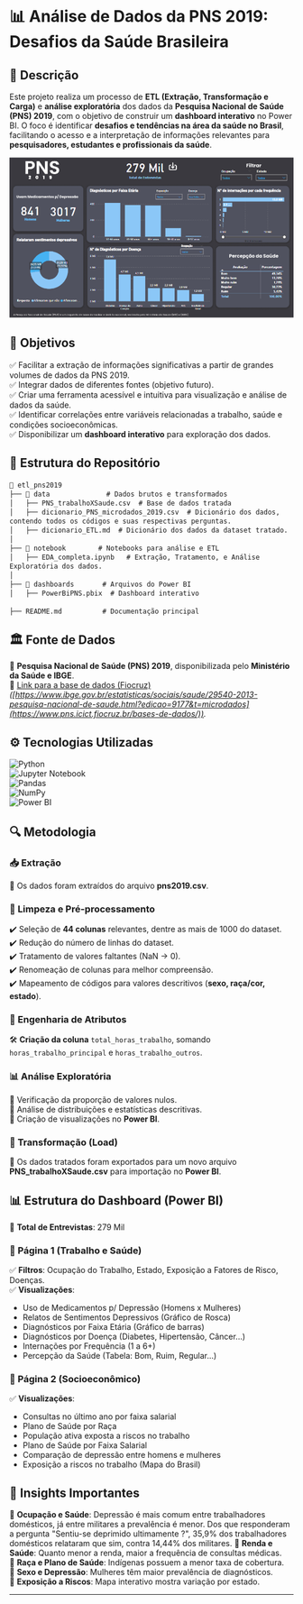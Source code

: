 # 📊 Análise de Dados da PNS 2019: Desafios da Saúde Brasileira

## 📌 Descrição

Este projeto realiza um processo de **ETL (Extração, Transformação e Carga)** e **análise exploratória** dos dados da **Pesquisa Nacional de Saúde (PNS) 2019**, com o objetivo de construir um **dashboard interativo** no Power BI. O foco é identificar **desafios e tendências na área da saúde no Brasil**, facilitando o acesso e a interpretação de informações relevantes para **pesquisadores, estudantes e profissionais da saúde**.


![](resultado1.PNG)


## 🎯 Objetivos
✅ Facilitar a extração de informações significativas a partir de grandes volumes de dados da PNS 2019.  
✅ Integrar dados de diferentes fontes (objetivo futuro).  
✅ Criar uma ferramenta acessível e intuitiva para visualização e análise de dados da saúde.  
✅ Identificar correlações entre variáveis relacionadas a trabalho, saúde e condições socioeconômicas.  
✅ Disponibilizar um **dashboard interativo** para exploração dos dados.  

## 📂 Estrutura do Repositório
```
📂 etl_pns2019
├── 📁 data              # Dados brutos e transformados
│   ├── PNS_trabalhoXSaude.csv  # Base de dados tratada
│   ├── dicionario_PNS_microdados_2019.csv  # Dicionário dos dados, contendo todos os códigos e suas respectivas perguntas.
│   ├── dicionario_ETL.md  # Dicionário dos dados da dataset tratado.
│
├── 📁 notebook        # Notebooks para análise e ETL
│   ├── EDA_completa.ipynb   # Extração, Tratamento, e Análise Exploratória dos dados.
│
├── 📁 dashboards       # Arquivos do Power BI
│   ├── PowerBiPNS.pbix  # Dashboard interativo

├── README.md          # Documentação principal
```

## 🏛 Fonte de Dados
📌 **Pesquisa Nacional de Saúde (PNS) 2019**, disponibilizada pelo **Ministério da Saúde e IBGE**.  
🔗 [Link para a base de dados (Fiocruz)](#) *([https://www.ibge.gov.br/estatisticas/sociais/saude/29540-2013-pesquisa-nacional-de-saude.html?edicao=9177&t=microdados](https://www.pns.icict.fiocruz.br/bases-de-dados/)).*  

## ⚙️ Tecnologias Utilizadas
![Python](https://img.shields.io/badge/Python-3.11-blue?logo=python)  
![Jupyter Notebook](https://img.shields.io/badge/Jupyter-Notebook-orange?logo=jupyter)  
![Pandas](https://img.shields.io/badge/Pandas-Data%20Analysis-red?logo=pandas)  
![NumPy](https://img.shields.io/badge/NumPy-Math%20Operations-blue?logo=numpy)  
![Power BI](https://img.shields.io/badge/Power%20BI-Data%20Visualization-yellow?logo=powerbi)  

## 🔍 Metodologia

### 📥 Extração
📂 Os dados foram extraídos do arquivo **pns2019.csv**.

### 🧼 Limpeza e Pré-processamento
✔️ Seleção de **44 colunas** relevantes, dentre as mais de 1000 do dataset.  
✔️ Redução do número de linhas do dataset.  
✔️ Tratamento de valores faltantes (NaN → 0).  
✔️ Renomeação de colunas para melhor compreensão.  
✔️ Mapeamento de códigos para valores descritivos (**sexo, raça/cor, estado**).  

### 🔨 Engenharia de Atributos
🛠️ **Criação da coluna** `total_horas_trabalho`, somando `horas_trabalho_principal` e `horas_trabalho_outros`.

### 📊 Análise Exploratória
 📌 Verificação da proporção de valores nulos.  
📌 Análise de distribuições e estatísticas descritivas.  
📌 Criação de visualizações no **Power BI**.

### 🚀 Transformação (Load)
💾 Os dados tratados foram exportados para um novo arquivo **PNS_trabalhoXSaude.csv** para importação no **Power BI**.

## 📊 Estrutura do Dashboard (Power BI)
📄 **Total de Entrevistas**: 279 Mil 
### 📌 Página 1 (Trabalho e Saúde) 
✅ **Filtros**: Ocupação do Trabalho, Estado, Exposição a Fatores de Risco, Doenças.  
✅ **Visualizações**:
- Uso de Medicamentos p/ Depressão (Homens x Mulheres)
- Relatos de Sentimentos Depressivos (Gráfico de Rosca)
- Diagnósticos por Faixa Etária (Gráfico de barras)
- Diagnósticos por Doença (Diabetes, Hipertensão, Câncer...)
- Internações por Frequência (1 a 6+)
- Percepção da Saúde (Tabela: Bom, Ruim, Regular...)

### 📌 Página 2 (Socioeconômico)
✅ **Visualizações**:
- Consultas no último ano por faixa salarial
- Plano de Saúde por Raça
- População ativa exposta a riscos no trabalho
- Plano de Saúde por Faixa Salarial
- Comparação de depressão entre homens e mulheres
- Exposição a riscos no trabalho (Mapa do Brasil)

## 🎯 Insights Importantes
📌 **Ocupação e Saúde**: Depressão é mais comum entre trabalhadores domésticos, já entre militares a prevalência é menor.  Dos que responderam a pergunta "Sentiu-se deprimido ultimamente ?", 35,9% dos trabalhadores domésticos relataram que sim, contra 14,44% dos militares.
📌 **Renda e Saúde**: Quanto menor a renda, maior a frequência de consultas médicas.  
📌 **Raça e Plano de Saúde**: Indígenas possuem a menor taxa de cobertura.  
📌 **Sexo e Depressão**: Mulheres têm maior prevalência de diagnósticos.  
📌 **Exposição a Riscos**: Mapa interativo mostra variação por estado.  

---
